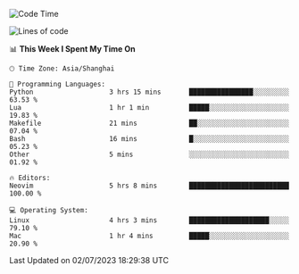<!--START_SECTION:waka-->
![Code Time](http://img.shields.io/badge/Code%20Time-1%2C412%20hrs%2017%20mins-blue)

![Lines of code](https://img.shields.io/badge/From%20Hello%20World%20I%27ve%20Written-261.8%20thousand%20lines%20of%20code-blue)

📊 **This Week I Spent My Time On** 

```text
🕑︎ Time Zone: Asia/Shanghai

💬 Programming Languages: 
Python                   3 hrs 15 mins       ████████████████░░░░░░░░░   63.53 % 
Lua                      1 hr 1 min          █████░░░░░░░░░░░░░░░░░░░░   19.83 % 
Makefile                 21 mins             ██░░░░░░░░░░░░░░░░░░░░░░░   07.04 % 
Bash                     16 mins             █░░░░░░░░░░░░░░░░░░░░░░░░   05.23 % 
Other                    5 mins              ░░░░░░░░░░░░░░░░░░░░░░░░░   01.92 % 

🔥 Editors: 
Neovim                   5 hrs 8 mins        █████████████████████████   100.00 % 

💻 Operating System: 
Linux                    4 hrs 3 mins        ████████████████████░░░░░   79.10 % 
Mac                      1 hr 4 mins         █████░░░░░░░░░░░░░░░░░░░░   20.90 % 
```


 Last Updated on 02/07/2023 18:29:38 UTC
<!--END_SECTION:waka-->
